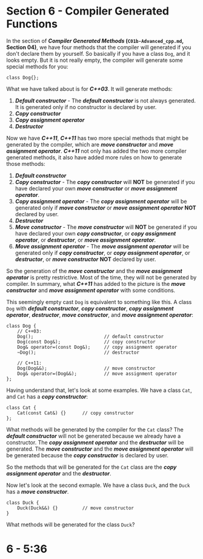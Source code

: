 # Section 6 - Compiler Generated Functions

In the section of ***Compiler Generated Methods* (`C01b-Advanced_cpp.md`, Section 04)**, we have four methods that the compiler will generated if you don't declare them by yourself. So basically if you have a class `Dog`, and it looks empty. But it is not really empty, the compiler will generate some special methods for you:
```
class Dog{};
```
What we have talked about is for ***C++03***. It will generate methods:
1. ***Default constructor*** - The ***default constructor*** is not always generated. It is generated only if no constructor is declared by user.
2. ***Copy constructor***
3. ***Copy assignment operator***
4. ***Destructor***

Now we have ***C++11***, ***C++11*** has two more special methods that might be generated by the compiler, which are ***move constructor*** and ***move assignment operator***. ***C++11*** not only has added the two more compiler generated methods, it also have added more rules on how to generate those methods:
1. ***Default constructor***
2. ***Copy constructor*** - The ***copy constructor*** will **NOT** be generated if you have declared your own ***move constructor*** or ***move assignment operator***.
3. ***Copy assignment operator*** - The ***copy assignment operator*** will be generated only if ***move constructor*** or ***move assignment operator*** **NOT** declared by user.
4. ***Destructor***
5. ***Move constructor*** - The ***move constructor*** will **NOT** be generated if you have declared your own ***copy constructor***, or ***copy assignment operator***, or ***destructor***, or ***move assignment operator***.
6. ***Move assignment operator*** - The ***move assignment operator*** will be generated only if ***copy constructor***, or ***copy assignment operator***, or ***destructor***, or ***move constructor*** **NOT** declared by user.

So the generation of the ***move constructor*** and the ***move assignment operator*** is pretty restrictive. Most of the time, they will not be generated by compiler. In summary, what ***C++11*** has added to the picture is the ***move constructor*** and ***move assignment operator*** with some conditions.

This seemingly empty cast `Dog` is equivalent to something like this. A class `Dog` with ***default constructor***, ***copy constructor***, ***copy assignment operator***, ***destructor***, ***move constructor***, and ***move assignment operator***:
```
class Dog {
    // C++03:
    Dog();                          // default constructor
    Dog(const Dog&);                // copy constructor
    Dog& operator=(const Dog&);     // copy assignment operator
    ~Dog();                         // destructor

    // C++11:
    Dog(Dog&&);                     // move constructor
    Dog& operator=(Dog&&);          // move assignment operator
};
```

Having understand that, let's look at some examples. We have a class `Cat`, and `Cat` has a ***copy constructor***:
```
class Cat {
    Cat(const Cat&) {}      // copy constructor
};
```
What methods will be generated by the compiler for the `Cat` class? The ***default constructor*** will not be generated because we already have a constructor. The ***copy assignment operator*** and the ***destructor*** will be generated. The ***move constructor*** and the ***move assignment operator*** will be generated because the ***copy constructor*** is declared by user.

So the methods that will be generated for the `Cat` class are the ***copy assignment operator*** and the ***destructor***.


Now let's look at the second exmaple. We have a class `Duck`, and the `Duck` has a ***move constructor***.
```
class Duck {
    Duck(Duck&&) {}         // move constructor
}
```
What methods will be generated for the class `Duck`? 

# 6 - 5:36